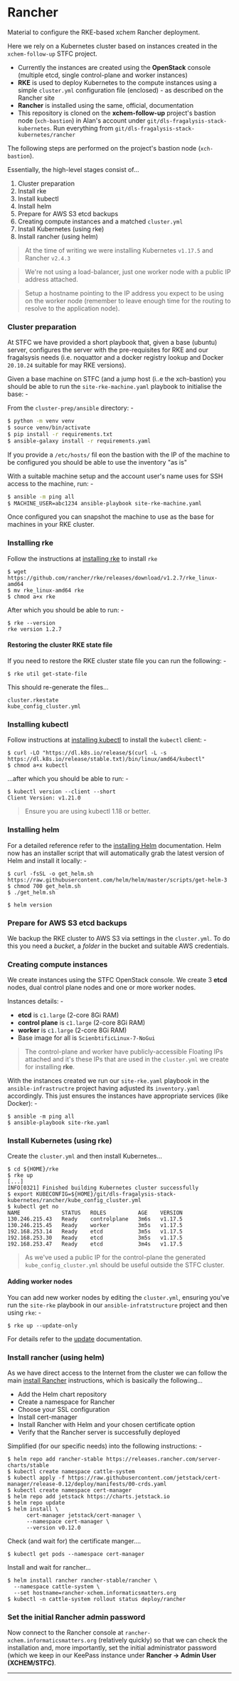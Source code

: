 # Rancher
Material to configure the RKE-based xchem Rancher deployment.

Here we rely on a Kubernetes cluster based on instances created in the
`xchem-follow-up` STFC project.

-   Currently the instances are created using the **OpenStack** console
    (multiple etcd, single control-plane and worker instances)
-   **RKE** is used to deploy Kubernetes to the compute instances
    using a simple `cluster.yml` configuration file (enclosed) - as
    described on the Rancher site
-   **Rancher** is installed using the same, official, documentation
-   This repository is cloned on the **xchem-follow-up** project's bastion
    node (`xch-bastion`) in Alan's account under
   `git/dls-fragalysis-stack-kubernetes`. Run everything from
   `git/dls-fragalysis-stack-kubernetes/rancher`

The following steps are performed on the project's bastion node (`xch-bastion`).

Essentially, the high-level stages consist of...

1.   Cluster preparation
1.   Install rke
1.   Install kubectl
1.   Install helm
1.   Prepare for AWS S3 etcd backups
1.   Creating compute instances and a matched `cluster.yml`
1.   Install Kubernetes (using rke)
1.   Install rancher (using helm)

>   At the time of writing we were installing Kubernetes `v1.17.5`
    and Rancher `v2.4.3`

>   We're not using a load-balancer, just one worker node
    with a public IP address attached.

>   Setup a hostname pointing to the IP address you expect to be using
    on the worker node (remember to leave enough time for the routing
    to resolve to the application node).

### Cluster preparation
At STFC we have provided a short playbook that, given a base (ubuntu) server,
configures the server with the pre-requisites for RKE and our fragalsysis needs
(i.e. noquattor and a docker registry lookup and Docker `20.10.24` suitable for
may RKE versions).

Given a base machine on STFC (and a jump host (i..e the xch-bastion) you should be able to
run the `site-rke-machine.yaml` playbook to initialise the base: -

From the `cluster-prep/ansible` directory: -

```bash
$ python -m venv venv
$ source venv/bin/activate
$ pip install -r requirements.txt
$ ansible-galaxy install -r requirements.yaml
```

If you provide a `/etc/hosts/` fil eon the bastion with the IP of the machine to be
configured you should be able to use the inventory "as is"

With a suitable machine setup and the account user's name uses for SSH access to
the machine, run: -

```bash
$ ansible -m ping all
$ MACHINE_USER=abc1234 ansible-playbook site-rke-machine.yaml
```

Once configured you can snapshot the machine to use as the base for machines in
your RKE cluster.

### Installing rke
Follow the instructions at [installing rke] to install `rke`

    $ wget https://github.com/rancher/rke/releases/download/v1.2.7/rke_linux-amd64
    $ mv rke_linux-amd64 rke
    $ chmod a+x rke

After which you should be able to run: -

    $ rke --version
    rke version 1.2.7

#### Restoring the cluster RKE state file
If you need to restore the RKE cluster state file you can run the following: -

    $ rke util get-state-file

This should re-generate the files...

    cluster.rkestate
    kube_config_cluster.yml

### Installing kubectl
Follow instructions at [installing kubectl] to install the `kubectl` client: -

    $ curl -LO "https://dl.k8s.io/release/$(curl -L -s https://dl.k8s.io/release/stable.txt)/bin/linux/amd64/kubectl"
    $ chmod a+x kubectl

...after which you should be able to run: -

    $ kubectl version --client --short
    Client Version: v1.21.0
    
>   Ensure you are using kubectl 1.18 or better.

### Installing helm
For a detailed reference refer to the [installing Helm] documentation.
Helm now has an installer script that will automatically grab the latest
version of Helm and install it locally: -

    $ curl -fsSL -o get_helm.sh https://raw.githubusercontent.com/helm/helm/master/scripts/get-helm-3
    $ chmod 700 get_helm.sh
    $ ./get_helm.sh

    $ helm version

### Prepare for AWS S3 etcd backups
We backup the RKE cluster to AWS S3 via settings in the `cluster.yml`.
To do this you need a _bucket_, a _folder_ in the bucket and suitable
AWS credentials.

### Creating compute instances
We create instances using the STFC OpenStack console. We create 3
**etcd** nodes, dual control plane nodes and one or more worker nodes.

Instances details: -

-   **etcd** is `c1.large` (2-core 8Gi RAM)
-   **control plane** is `c1.large` (2-core 8Gi RAM)
-   **worker** is `c1.large` (2-core 8Gi RAM)
-   Base image for all is `ScienbtificLinux-7-NoGui`

>   The control-plane and worker have publicly-accessible Floating IPs attached
    and it's these IPs that are used in the `cluster.yml` we create for
    installing **rke**.

With the instances created we run our `site-rke.yaml` playbook
in the `ansible-infrastructre` project having adjusted its `inventory.yaml`
accordingly. This just ensures the instances have appropriate services
(like Docker): -

    $ ansible -m ping all
    $ ansible-playbook site-rke.yaml

### Install Kubernetes (using rke)
Create the `cluster.yml` and then install Kubernetes...

    $ cd ${HOME}/rke
    $ rke up
    [...]
    INFO[0321] Finished building Kubernetes cluster successfully 
    $ export KUBECONFIG=${HOME}/git/dls-fragalysis-stack-kubernetes/rancher/kube_config_cluster.yml
    $ kubectl get no
    NAME             STATUS   ROLES          AGE    VERSION
    130.246.215.43   Ready    controlplane   3m6s   v1.17.5
    130.246.215.45   Ready    worker         3m5s   v1.17.5
    192.168.253.14   Ready    etcd           3m5s   v1.17.5
    192.168.253.30   Ready    etcd           3m5s   v1.17.5
    192.168.253.47   Ready    etcd           3m4s   v1.17.5

>   As we've used a public IP for the control-plane the generated
    `kube_config_cluster.yml` should be useful outside the
    STFC cluster.

#### Adding worker nodes
You can add new worker nodes by editing the `cluster.yml`, ensuring you've run
the `site-rke` playbook in our `ansible-infratstructure` project and then
using `rke`: -

    $ rke up --update-only

For details refer to the [update] documentation.

### Install rancher (using helm)
As we have direct access to the Internet from the cluster
we can follow the main [install Rancher] instructions, which is
basically the following...

-   Add the Helm chart repository
-   Create a namespace for Rancher
-   Choose your SSL configuration
-   Install cert-manager
-   Install Rancher with Helm and your chosen certificate option
-   Verify that the Rancher server is successfully deployed

Simplified (for our specific needs) into the following instructions: -

    $ helm repo add rancher-stable https://releases.rancher.com/server-charts/stable
    $ kubectl create namespace cattle-system
    $ kubectl apply -f https://raw.githubusercontent.com/jetstack/cert-manager/release-0.12/deploy/manifests/00-crds.yaml
    $ kubectl create namespace cert-manager
    $ helm repo add jetstack https://charts.jetstack.io
    $ helm repo update
    $ helm install \
          cert-manager jetstack/cert-manager \
          --namespace cert-manager \
          --version v0.12.0
      
 Check (and wait for) the certificate manger....

    $ kubectl get pods --namespace cert-manager

Install and wait for rancher...

    $ helm install rancher rancher-stable/rancher \
      --namespace cattle-system \
      --set hostname=rancher-xchem.informaticsmatters.org
    $ kubectl -n cattle-system rollout status deploy/rancher

### Set the initial Rancher admin password
Now connect to the Rancher console at `rancher-xchem.informaticsmatters.org`
(relatively quickly) so that we can check the installation and, more
importantly, set the initial administrator password
(which we keep in our KeePass instance under
**Rancher -> Admin User (XCHEM/STFC)**.

---

[installing rke]: https://rancher.com/docs/rke/latest/en/installation/#download-the-rke-binary
[installing kubectl]: https://kubernetes.io/docs/tasks/tools/install-kubectl/
[installing helm]: https://helm.sh/docs/intro/install/
[install rancher]: https://rancher.com/docs/rancher/v2.x/en/installation/k8s-install/helm-rancher/
[update]: https://rancher.com/docs/rke/latest/en/managing-clusters/
